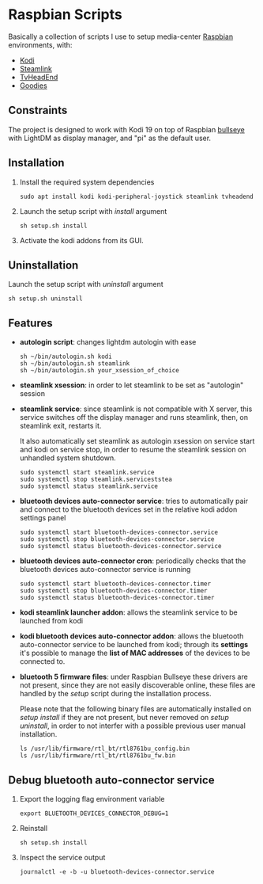 # Raspbian Scripts

Basically a collection of scripts I use to setup media-center [Raspbian](https://www.raspberrypi.com/software/) environments, with:
- [Kodi](https://kodi.wiki/view/HOW-TO:Install_Kodi_on_Raspberry_Pi)
- [Steamlink](https://store.steampowered.com/app/353380/Steam_Link/)
- [TvHeadEnd](https://tvheadend.org/)
- [Goodies](#features)

## Constraints

The project is designed to work with Kodi 19 on top of Raspbian [bullseye](https://www.raspberrypi.com/news/raspberry-pi-os-debian-bullseye/) with LightDM as display manager, and "pi" as the default user.

## Installation

   1. Install the required system dependencies

      ```
      sudo apt install kodi kodi-peripheral-joystick steamlink tvheadend
      ```

   2. Launch the setup script with _install_ argument

      ```
      sh setup.sh install
      ```

   3. Activate the kodi addons from its GUI.

## Uninstallation

Launch the setup script with _uninstall_ argument

```
sh setup.sh uninstall
```

## Features

- **autologin script**: changes lightdm autologin with ease

   ```
   sh ~/bin/autologin.sh kodi
   sh ~/bin/autologin.sh steamlink
   sh ~/bin/autologin.sh your_xsession_of_choice
   ```

- **steamlink xsession**: in order to let steamlink to be set as "autologin" session

- **steamlink service**: since steamlink is not compatible with X server, this service switches off the display manager and runs steamlink, then, on steamlink exit, restarts it.

   It also automatically set steamlink as autologin xsession on service start and kodi on service stop, in order to resume the steamlink session on unhandled system shutdown.

   ```
   sudo systemctl start steamlink.service
   sudo systemctl stop steamlink.serviceststea
   sudo systemctl status steamlink.service
   ```

- **bluetooth devices auto-connector service**: tries to automatically pair and connect to the bluetooth devices set in the relative kodi addon settings panel

   ```
   sudo systemctl start bluetooth-devices-connector.service
   sudo systemctl stop bluetooth-devices-connector.service
   sudo systemctl status bluetooth-devices-connector.service
   ```

- **bluetooth devices auto-connector cron**: periodically checks that the bluetooth devices auto-connector service is running

   ```
   sudo systemctl start bluetooth-devices-connector.timer
   sudo systemctl stop bluetooth-devices-connector.timer
   sudo systemctl status bluetooth-devices-connector.timer
   ```

- **kodi steamlink launcher addon**: allows the steamlink service to be launched from kodi

- **kodi bluetooth devices auto-connector addon**: allows the bluetooth auto-connector service to be launched from kodi; through its **settings** it's possible to manage the **list of MAC addresses** of the devices to be connected to.

- **bluetooth 5 firmware files**: under Raspbian Bullseye these drivers are not present, since they are not easily discoverable online, these files are handled by the _setup_ script during the installation process.

   Please note that the following binary files are automatically installed on _setup install_ if they are not present, but never removed on _setup uninstall_, in order to not interfer with a possible previous user manual installation.

   ```
   ls /usr/lib/firmware/rtl_bt/rtl8761bu_config.bin
   ls /usr/lib/firmware/rtl_bt/rtl8761bu_fw.bin
   ```

## Debug bluetooth auto-connector service

1. Export the logging flag environment variable

   ```
   export BLUETOOTH_DEVICES_CONNECTOR_DEBUG=1
   ```

2. Reinstall

   ```
   sh setup.sh install
   ```

3. Inspect the service output

   ```
   journalctl -e -b -u bluetooth-devices-connector.service
   ```